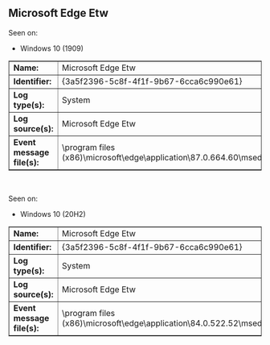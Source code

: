 ## Microsoft Edge Etw

Seen on:
* Windows 10 (1909)

<table border="1" class="docutils">
  <tbody>
    <tr>
      <td><b>Name:</b></td>
      <td>Microsoft Edge Etw</td>
    </tr>
    <tr>
      <td><b>Identifier:</b></td>
      <td>{3a5f2396-5c8f-4f1f-9b67-6cca6c990e61}</td>
    </tr>
    <tr>
      <td><b>Log type(s):</b></td>
      <td>System</td>
    </tr>
    <tr>
      <td><b>Log source(s):</b></td>
      <td>Microsoft Edge Etw</td>
    </tr>
    <tr>
      <td><b>Event message file(s):</b></td>
      <td>\program files (x86)\microsoft\edge\application\87.0.664.60\msedge.dll</td>
    </tr>
  </tbody>
</table>

&nbsp;

Seen on:
* Windows 10 (20H2)

<table border="1" class="docutils">
  <tbody>
    <tr>
      <td><b>Name:</b></td>
      <td>Microsoft Edge Etw</td>
    </tr>
    <tr>
      <td><b>Identifier:</b></td>
      <td>{3a5f2396-5c8f-4f1f-9b67-6cca6c990e61}</td>
    </tr>
    <tr>
      <td><b>Log type(s):</b></td>
      <td>System</td>
    </tr>
    <tr>
      <td><b>Log source(s):</b></td>
      <td>Microsoft Edge Etw</td>
    </tr>
    <tr>
      <td><b>Event message file(s):</b></td>
      <td>\program files (x86)\microsoft\edge\application\84.0.522.52\msedge.dll</td>
    </tr>
  </tbody>
</table>

&nbsp;

